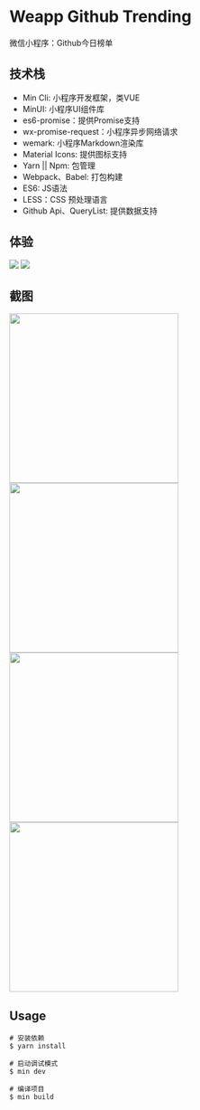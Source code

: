 # Weapp Github Trending
微信小程序：Github今日榜单

## 技术栈

- Min Cli: 小程序开发框架，类VUE
- MinUI: 小程序UI组件库
- es6-promise：提供Promise支持
- wx-promise-request：小程序异步网络请求
- wemark: 小程序Markdown渲染库
- Material Icons: 提供图标支持
- Yarn || Npm: 包管理
- Webpack、Babel: 打包构建
- ES6: JS语法
- LESS：CSS 预处理语言
- Github Api、QueryList: 提供数据支持

## 体验
![](https://raw.githubusercontent.com/jae-jae/_resources/master/img/20180706182818.jpg)
![](https://raw.githubusercontent.com/jae-jae/_resources/master/img/20180706182858.jpg)

## 截图

<img src="https://raw.githubusercontent.com/jae-jae/_resources/master/img/20180706181801.gif" width="300px" /><img src="https://raw.githubusercontent.com/jae-jae/_resources/master/img/20180706182338.jpg" width="300px" /><img src="https://raw.githubusercontent.com/jae-jae/_resources/master/img/20180706183228.jpg" width="300px" /><img src="https://raw.githubusercontent.com/jae-jae/_resources/master/img/20180706182338.jpg" width="300px" />



## Usage

```shell
# 安装依赖
$ yarn install

# 启动调试模式
$ min dev

# 编译项目
$ min build
```


